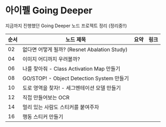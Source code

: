 # 아이펠 Going Deeper
지금까지 진행했던 Going Deeper 노드 프로젝트 정리 (정리중!!)

순서 | 노드 제목 | 요약 | 링크 
---|---|---|---|
02 | 없다면 어떻게 될까? (Resnet Abalation Study) | |
04 | 이미지 어디까지 우려볼까? | |
06 | 나를 찾아줘 - Class Activation Map 만들기 | |
08 | GO/STOP! - Object Detection System 만들기 | |
10 | 도로 영역을 찾자! - 세그멘테이션 모델 만들기 | |
12 | 직접 만들어보는 OCR | |
14 | 멀리 있는 사람도 스티커를 붙여주자 | |
16 | 행동 스티커 만들기 | |
